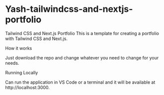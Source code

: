# Yash-tailwindcss-and-nextjs-portfolio
Tailwind CSS and Next.js Portfolio
This is a template for creating a portfolio with Tailwind CSS and Next.js.


How it works

Just download the repo and change whatever you need to change for your needs.

Running Locally

Can run the application in VS Code or a terminal and it will be available at http://localhost:3000.
